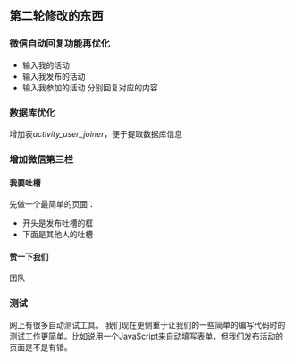 ## 第二轮修改的东西

### 微信自动回复功能再优化
- 输入我的活动
- 输入我发布的活动
- 输入我参加的活动
分别回复对应的内容

### 数据库优化
增加表*activity_user_joiner*，便于提取数据库信息

### 增加微信第三栏
#### 我要吐槽

先做一个最简单的页面：

- 开头是发布吐槽的框
- 下面是其他人的吐槽

#### 赞一下我们
团队

### 测试
网上有很多自动测试工具。
我们现在更侧重于让我们的一些简单的编写代码时的测试工作更简单。比如说用一个JavaScript来自动填写表单，但我们发布活动的页面是不是有错。

